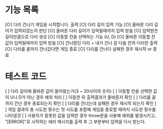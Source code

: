 # 기능 목록

[○] 다리 건너기 게임을 시작합니다. 출력
[○] 다리 길이 입력 기능
[○] 올바른 다리 길이가 입력되었는지 판단
[○] 올바른 다리 길이가 입력될때까지 입력 받음
[○] 입력받은 길이만큼으로 다리 생성
[○] 이동할 칸을 선택하는 기능 (U, D)
[○] 올바른 이동할 칸 값이 입력될때까지 입력 받음
[○] 건너왔던 다리 + 내가 건너 갈 다음 칸의 다리만 출력
[○] 다리를 끝까지 건너갔다면 게임 종료
[○] 다리를 건너다 실패한 경우 재시작 or 종료

# 테스트 코드

[ ] 다리 길이에 올바른 값이 들어왔는가(3 ~ 20사이의 숫자)
[ ] 이동할 칸을 선택한 값이 U나 D가 아닌 경우 예외 처리
[ ] 이동한 뒤 출력결과가 올바른지 확인
[ ] 다리를 끝까지 건넌 경우 종료되는지 확인
[ ] 다리를 건너는데 실패한 경우 재시작 되는지 확인
[ ] 게임 결과의 총 시도한 횟수는 첫 시도를 포함해 게임을 종료할 때까지 시도한 횟수를 나타낼것
[ ] 사용자가 잘못된 값을 입력한 경우 throw문을 사용해 예외를 발생시키고, "[ERROR]"로 시작하는 에러 메시지를 출력 후 그 부분부터 입력을 다시 받는다.
